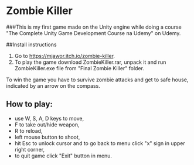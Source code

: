 # Zombie Killer
###This is my first game made on the Unity engine while doing a course "The Complete Unity Game Development Course na Udemy" on Udemy. 


##Install instructions
1. Go to https://mjawor.itch.io/zombie-killer.
2. To play the game download ZombieKiller.rar, unpack it and run ZombieKiller.exe file from "Final Zombie Killer" folder.

To win the game you have to survive zombie attacks and get to safe house, indicated by an arrow on the compass.

## How to play: 
- use W, S, A, D keys to move,
- F to take out/hide weapon,
- R to reload,
- left mouse button to shoot,
- hit Esc to unlock cursor and to go back to menu click "x" sign in upper right corner,
- to quit game click "Exit" button in menu.
